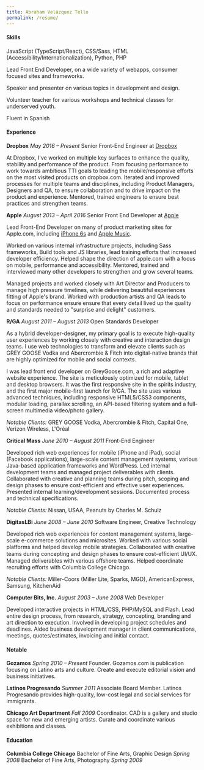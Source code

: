 ```yaml
---
title: Abraham Velázquez Tello
permalink: /resume/
---
```


#### Skills

JavaScript (TypeScript/React), CSS/Sass, HTML (Accessibility/Internationalization), Python, PHP

Lead Front End Developer, on a wide variety of webapps, consumer focused sites and frameworks.

Speaker and presenter on various topics in development and design.

Volunteer teacher for various workshops and technical classes for underserved youth.

Fluent in Spanish

#### Experience

**Dropbox** *May 2016 – Present*
Senior Front-End Engineer at [Dropbox](http://dropbox.com/)

At Dropbox, I've worked on multiple key surfaces to enhance the quality, stability and performance of the product. From focusing performance to work towards ambitious TTI goals to leading the mobile/responsive efforts on the most visited products on dropbox.com. Iterated and improved processes for multiple teams and disciplines, including Product Managers, Designers and QA, to ensure collaboration and to drive impact on the product and experience. Mentored, trained engineers to ensure best practices and strengthen teams.

**Apple** *August 2013 – April 2016*
Senior Front End Developer at [Apple](http://apple.com/)

Lead Front-End Developer on many of product marketing sites for Apple.com, including [iPhone 6s](https://www.apple.com/iphone-6s/) and [Apple Music](https://www.apple.com/music/).

Worked on various internal infrastructure projects, including Sass frameworks, Build tools and JS libraries, lead training efforts that increased developer efficiency. Helped shape the direction of apple.com with a focus on mobile, performance and accessibility. Mentored, trained and interviewed many other developers to strengthen and grow several teams.

Managed projects and worked closely with Art Director and Producers to manage high pressure timelines, while delivering beautiful experiences fitting of Apple's brand. Worked with production artists and QA leads to focus on performance ensure ensure that every detail lived up the quality and standards needed to "surprise and delight" customers.

**R/GA** *August 2011 – August 2013*
Open Standards Developer

As a hybrid developer-designer, my primary goal is to execute high-quality user experiences by working closely with creative and interaction design teams. I use web technologies to transform and elevate clients such as GREY GOOSE Vodka and Abercrombie & Fitch into digital-native brands that are highly optimized for mobile and social contexts.

I was lead front end developer on GreyGoose.com, a rich and adaptive website experience. The site is meticulously optimized for mobile, tablet and desktop browsers. It was the first responsive site in the spirits industry, and the first major mobile-first launch for R/GA. The site uses various advanced techniques, including responsive HTML5/CSS3 components, modular loading, parallax scrolling, an API-based filtering system and a full-screen multimedia video/photo gallery.

_Notable Clients:_ GREY GOOSE Vodka, Abercrombie & Fitch, Capital One, Verizon Wireless, L'Oréal

**Critical Mass** _June 2010 – August 2011_
Front-End Engineer

Developed rich web experiences for mobile (iPhone and iPad), social (Facebook applications), large-scale content management systems, various Java-based application frameworks and WordPress. Led internal development teams and managed project deliverables with clients. Collaborated with creative and planning teams during pitch, scoping and design phases to ensure cost-efficient and effective user experiences. Presented internal learning/development sessions. Documented process and technical specifications.

_Notable Clients:_ Nissan, USAA, Peanuts by Charles M. Schulz

**DigitasLBi** _June 2008 – June 2010_
Software Engineer, Creative Technology

Developed rich web experiences for content management systems, large-scale e-commerce solutions and microsites. Worked with various social platforms and helped develop mobile strategies. Collaborated with creative teams during concepting and design phases to ensure cost-efﬁcient UI/UX. Managed deliverables with various offshore teams. Helped coordinate recruiting efforts with Columbia College Chicago.

*Notable Clients:* Miller-Coors (Miller Lite, Sparks, MGD), AmericanExpress, Samsung, KitchenAid

**Computer Bits, Inc.** *August 2003 – June 2008*
Web Developer

Developed interactive projects in HTML/CSS, PHP/MySQL and Flash. Lead entire design process, from research, strategy, concepting, branding and art direction to execution. Involved in developing project schedules and deadlines. Aided business development manager in client communications, meetings, quotes/estimates, invoicing and initial contact.

#### Notable

**Gozamos** *Spring 2010 – Present*
Founder. Gozamos.com is publication focusing on Latino arts and culture. Create and execute editorial vision and business initiatives.

**Latinos Progresando** *Summer 2011*
Associate Board Member. Latinos Progresando provides high-quality, low-cost legal and social services for immigrants.

**Chicago Art Department** *Fall 2009*
Coordinator. CAD is a gallery and studio space for new and emerging artists. Curate and coordinate various exhibitions and classes.

#### Education

**Columbia College Chicago**
Bachelor of Fine Arts, Graphic Design *Spring 2008*
Bachelor of Fine Arts, Photography *Spring 2009*

